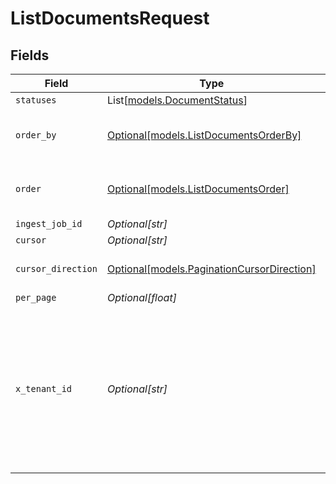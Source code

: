 # ListDocumentsRequest


## Fields

| Field                                                                                                                                          | Type                                                                                                                                           | Required                                                                                                                                       | Description                                                                                                                                    |
| ---------------------------------------------------------------------------------------------------------------------------------------------- | ---------------------------------------------------------------------------------------------------------------------------------------------- | ---------------------------------------------------------------------------------------------------------------------------------------------- | ---------------------------------------------------------------------------------------------------------------------------------------------- |
| `statuses`                                                                                                                                     | List[[models.DocumentStatus](../models/documentstatus.md)]                                                                                     | :heavy_minus_sign:                                                                                                                             | N/A                                                                                                                                            |
| `order_by`                                                                                                                                     | [Optional[models.ListDocumentsOrderBy]](../models/listdocumentsorderby.md)                                                                     | :heavy_minus_sign:                                                                                                                             | The field to order by. Default is `createdAt`.                                                                                                 |
| `order`                                                                                                                                        | [Optional[models.ListDocumentsOrder]](../models/listdocumentsorder.md)                                                                         | :heavy_minus_sign:                                                                                                                             | The order to sort by. Default is `desc`.                                                                                                       |
| `ingest_job_id`                                                                                                                                | *Optional[str]*                                                                                                                                | :heavy_minus_sign:                                                                                                                             | N/A                                                                                                                                            |
| `cursor`                                                                                                                                       | *Optional[str]*                                                                                                                                | :heavy_minus_sign:                                                                                                                             | N/A                                                                                                                                            |
| `cursor_direction`                                                                                                                             | [Optional[models.PaginationCursorDirection]](../models/paginationcursordirection.md)                                                           | :heavy_minus_sign:                                                                                                                             | The direction to paginate by.                                                                                                                  |
| `per_page`                                                                                                                                     | *Optional[float]*                                                                                                                              | :heavy_minus_sign:                                                                                                                             | N/A                                                                                                                                            |
| `x_tenant_id`                                                                                                                                  | *Optional[str]*                                                                                                                                | :heavy_minus_sign:                                                                                                                             | Optional tenant id to use for the request. If not provided, the namespace will be used directly. Must be alphanumeric and up to 64 characters. |